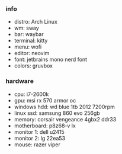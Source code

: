 ### info

- distro: Arch Linux
- wm: sway
- bar: waybar
- terminal: kitty
- menu: wofi
- editor: neovim
- font: jetbrains mono nerd font
- colors: gruvbox

### hardware

- cpu: i7-2600k
- gpu: msi rx 570 armor oc
- windows hdd: wd blue 1tb 2012 7200rpm
- linux ssd: samsung 860 evo 256gb
- memory: corsair vengeance 4gbx2 ddr33
- motherboard: p8z68-v lx
- monitor 1: dell u2415
- monitor 2: lg 22ea53
- mouse: razer viper
